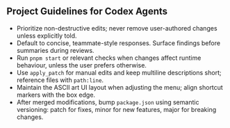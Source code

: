 ## Project Guidelines for Codex Agents

- Prioritize non-destructive edits; never remove user-authored changes unless explicitly told.
- Default to concise, teammate-style responses. Surface findings before summaries during reviews.
- Run `pnpm start` or relevant checks when changes affect runtime behaviour, unless the user prefers otherwise.
- Use `apply_patch` for manual edits and keep multiline descriptions short; reference files with `path:line`.
- Maintain the ASCII art UI layout when adjusting the menu; align shortcut markers with the box edge.
- After merged modifications, bump `package.json` using semantic versioning: patch for fixes, minor for new features, major for breaking changes.
